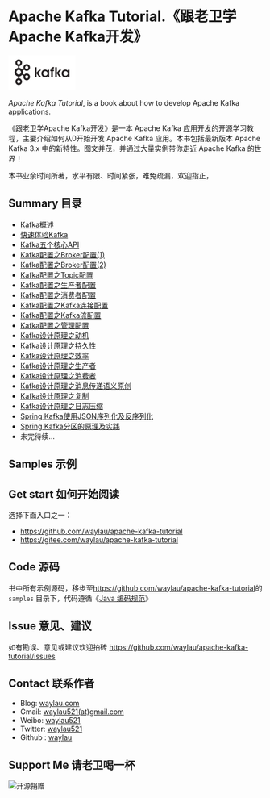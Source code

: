 # Apache Kafka Tutorial.《跟老卫学Apache Kafka开发》

![](images/kafka-logo.png)

*Apache Kafka Tutorial*, is a book about how to develop Apache Kafka applications.



《跟老卫学Apache Kafka开发》是一本 Apache Kafka 应用开发的开源学习教程，主要介绍如何从0开始开发 Apache Kafka 应用。本书包括最新版本 Apache Kafka 3.x 中的新特性。图文并茂，并通过大量实例带你走近 Apache Kafka 的世界！

本书业余时间所著，水平有限、时间紧张，难免疏漏，欢迎指正，

## Summary 目录


* [Kafka概述](https://developer.huawei.com/consumer/cn/blog/topic/03872088558070088)
* [快速体验Kafka](https://developer.huawei.com/consumer/cn/blog/topic/03872487899780004)
* [Kafka五个核心API](https://developer.huawei.com/consumer/cn/blog/topic/03872945665960006)
* [Kafka配置之Broker配置(1)](https://developer.huawei.com/consumer/cn/forum/topic/0202888066890040287?fid=23)
* [Kafka配置之Broker配置(2)](https://developer.huawei.com/consumer/cn/forum/topic/0202888067238010288?fid=23)
* [Kafka配置之Topic配置](https://developer.huawei.com/consumer/cn/forum/topic/0202892848217480397?fid=23)
* [Kafka配置之生产者配置](https://developer.huawei.com/consumer/cn/blog/topic/03894957585670075)
* [Kafka配置之消费者配置](https://developer.huawei.com/consumer/cn/blog/topic/03894958005750076)
* [Kafka配置之Kafka连接配置](https://developer.huawei.com/consumer/cn/forum/topic/0202892848217480397?fid=23)
* [Kafka配置之Kafka流配置](https://developer.huawei.com/consumer/cn/blog/topic/03894959947920078)
* [Kafka配置之管理配置](https://developer.huawei.com/consumer/cn/blog/topic/03894960793240079)
* [Kafka设计原理之动机](https://developer.huawei.com/consumer/cn/blog/topic/03904940792480077)
* [Kafka设计原理之持久性](https://developer.huawei.com/consumer/cn/blog/topic/03905782750440079)
* [Kafka设计原理之效率](https://developer.huawei.com/consumer/cn/blog/topic/03907502106980111)
* [Kafka设计原理之生产者](https://developer.huawei.com/consumer/cn/blog/topic/03908586631650119)
* [Kafka设计原理之消费者](https://developer.huawei.com/consumer/cn/blog/topic/03911823255370132)
* [Kafka设计原理之消息传递语义原创](https://developer.huawei.com/consumer/cn/blog/topic/03912690198990147)
* [Kafka设计原理之复制](https://developer.huawei.com/consumer/cn/blog/topic/03913605444470156)
* [Kafka设计原理之日志压缩](https://developer.huawei.com/consumer/cn/blog//topic/03914422419170144)
* [Spring Kafka使用JSON序列化及反序列化](https://developer.huawei.com/consumer/cn/forum/topic/0202883728222590198?fid=23)
* [Spring Kafka分区的原理及实践](https://developer.huawei.com/consumer/cn/forum/topic/0201883729015070174?fid=23)
* 未完待续...


## Samples 示例








## Get start 如何开始阅读

选择下面入口之一：

* <https://github.com/waylau/apache-kafka-tutorial>
* <https://gitee.com/waylau/apache-kafka-tutorial>


## Code 源码

书中所有示例源码，移步至<https://github.com/waylau/apache-kafka-tutorial>的 `samples` 目录下，代码遵循《[Java 编码规范](<http://waylau.com/java-code-conventions>)》

## Issue 意见、建议

如有勘误、意见或建议欢迎拍砖 <https://github.com/waylau/apache-kafka-tutorial/issues>

## Contact 联系作者

* Blog: [waylau.com](http://waylau.com)
* Gmail: [waylau521(at)gmail.com](mailto:waylau521@gmail.com)
* Weibo: [waylau521](http://weibo.com/waylau521)
* Twitter: [waylau521](https://twitter.com/waylau521)
* Github : [waylau](https://github.com/waylau)


## Support Me 请老卫喝一杯

![开源捐赠](https://waylau.com/images/showmethemoney-sm.jpg)
